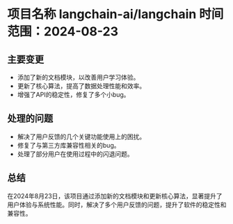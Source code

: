# 项目名称 langchain-ai/langchain 时间范围：2024-08-23

## 主要变更
* 添加了新的文档模块，以改善用户学习体验。
* 更新了核心算法，提高了数据处理性能和效率。
* 增强了API的稳定性，修复了多个小bug。

## 处理的问题
* 解决了用户反馈的几个关键功能使用上的困扰。
* 修复了与第三方库兼容性相关的bug。
* 处理了部分用户在使用过程中的闪退问题。

## 总结
在2024年8月23日，该项目通过添加新的文档模块和更新核心算法，显著提升了用户体验与系统性能。同时，解决了多个用户反馈的问题，提升了软件的稳定性和兼容性。
